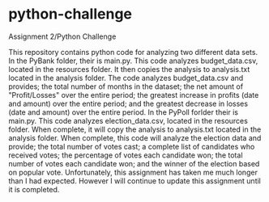 # python-challenge
Assignment 2/Python Challenge

This repository contains python code for analyzing two different data sets. 
  In the PyBank folder, their is main.py. This code analyzes budget_data.csv, located in the resources folder. It then copies the analysis to analysis.txt located in the analysis folder. The code analyzes budget_data.csv and provides; the total number of months in the dataset; the net amount of "Profit/Losses" over the entire period; the greatest increase in profits (date and amount) over the entire period; and the greatest decrease in losses (date and amount) over the entire period.
  In the PyPoll forlder their is main.py. This code analyzes election_data.csv, located in the resources folder. When complete, it will copy the analysis to analysis.txt located in the analysis folder. When complete, this code will analyze the election data and provide; the total number of votes cast; a complete list of candidates who received votes; the percentage of votes each candidate won; the total number of votes each candidate won; and the winner of the election based on popular vote.
  Unfortunately, this assignment has taken me much longer than I had expected. However I will continue to update this assignment until it is completed. 




 
